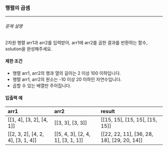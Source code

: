 ### 행렬의 곱셈

***

###### 문제 설명

2차원 행렬 arr1과 arr2를 입력받아, arr1에 arr2를 곱한 결과를 반환하는 함수, solution을 완성해주세요.

#### 제한 조건

- 행렬 arr1, arr2의 행과 열의 길이는 2 이상 100 이하입니다.
- 행렬 arr1, arr2의 원소는 -10 이상 20 이하인 자연수입니다.
- 곱할 수 있는 배열만 주어집니다.

#### 입출력 예

| arr1                              | arr2                                 | result                                      |
| :-------------------------------- | :----------------------------------- | :------------------------------------------ |
| [[1, 4], [3, 2], [4, 1]]          | [[3, 3], [3, 3]]                     | [[15, 15], [15, 15], [15, 15]]              |
| [[2, 3, 2], [4, 2, 4], [3, 1, 4]] | [[5, 4, 3], [2, 4, 1], [3, 1, 1]]    | [[22, 22, 11], [36, 28, 18], [29, 20, 14]]  |
